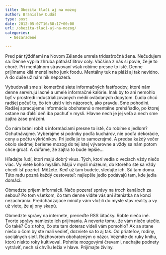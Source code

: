 ```yaml
---
title: Obezita tlačí aj na mozog
author: Branislav Dudáš
type: post
date: 2012-05-07T16:58:17+00:00
url: /obezita-tlaci-aj-na-mozog/
categories:
  - Nezaradené

---
```

Pred pár týždňami na Novom Zélande umrela tridsaťročná žena. Nečudujem sa: Denne vypila zhruba pätnásť litrov coly. Väčšina z nás si povie, že je to choré. Pri mentálnom stravovaní však robíme presne to isté. Denne prijímame kilá mentálneho junk foodu. Mentálny tuk na pláži aj tak nevidno. A do duše už nám nik nepozerá.
  
<!--more-->

Vybudovali sme si komerčné siete informačných fastfoodov, ktoré nám denne servírujú lacné a umelé informačné kalórie. Inak by to ani nemohlo byť v prostredí industrializovaných médií ovládaných dopytom. Ľudia chcú radšej počuť to, čo ich uistí v ich názoroch, ako pravdu. Sme pohodlní. Radšej spracujeme informáciu obohatenú o mentálne preháňadlo, po ktorej ostane na ďalší deň iba pachuť v mysli. Hlavne nech je jej veľa a nech sme zajtra zase prázdni.

Čo nám bráni robiť s informáciami presne to isté, čo robíme s jedlom? Ochutnávajme. Vyberajme si podniky podľa kuchárov, nie podľa dekorácie, ceny a počtu výkričníkov. Pri jedle je to samozrejmé. A predsa každý večer okolo siedmej berieme mozog do tej istej vývarovne a vždy sa nám potom chce grcať. A dúfame, že zajtra to bude lepšie…

Hľadajte ľudí, ktorí majú dobrý vkus. Tých, ktorí vedia o veciach vždy niečo viac. Vy viete koho myslím. Majú v mysli múzeum, do ktorého ste sa vždy chceli ísť pozrieť. Môžete. Keď už tam budete, sledujte ich. Sú tam doma. Túto radu pozná každý cestovateľ: najlepšie jedlo podávajú tam, kde jedia domáci.

Obmedzte príjem informácií. Načo pozerať správy na troch kanáloch za sebou? Po tom všetkom, čo tam denne vidíte vás ani šteniatka na konci nezachránia. Predchádzajúce minúty vám vložili do mysle stav reality a vy už viete, že aj ony skapú.

Obmedzte správy na internete, prerieďte RSS čítačky. Robte niečo iné. Tvorte správy namiesto ich prijímania. A neverte tomu, že vám niečo utečie. Čo také? Čo z toho, čo ste tam doteraz videli vám pomohlo? Ak sa stane niečo o čom by ste mali vedieť, dozviete sa to aj tak. Od priateľov, rodiny, sociálnych sietí. Rozhovorom obohateným o názor. Vezmite do ruky knihu, ktorú niekto roky kultivoval. Pohnite mozgovými črevami, nechajte podnety vytráviť, nech si chvíľu ležia v hlave. Prijímajte živiny.